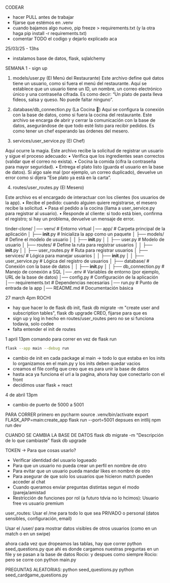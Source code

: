 CODEAR
- hacer PULL antes de trabajar 
- fijarse que estémos en .venv 
- cuando bajamos algo nuevo, pip freeze > requirements.txt (y la otra haga  pip install -r requirements.txt)
- comentar TODO el codigo y dejarlo explicado aca 

25/03/25 - 13hs 
- instalamos base de datos, flask, sqlalchemy


SEMANA 1 - sign up 
1. models/user.py (El Menú del Restaurante)
Este archivo define qué datos tiene un usuario, como si fuera el menú del restaurante. 
Aquí se establece que un usuario tiene un ID, un nombre, un correo electrónico único y una contraseña cifrada. 
Es como decir: “Un plato de pasta lleva fideos, salsa y queso. No puede faltar ninguno”.


2. database/db_connection.py (La Cocina 🍳)
Aquí se configura la conexión con la base de datos, como si fuera la cocina del restaurante. 
Este archivo se encarga de abrir y cerrar la comunicación con la base de datos, asegurándose de que todo esté 
listo para recibir pedidos. Es como tener un chef esperando las órdenes del mesero.

3. services/user_service.py (El Chef)

Aquí ocurre la magia. Este archivo recibe la solicitud de registrar un usuario y sigue el proceso adecuado:
	•	Verifica que los ingredientes sean correctos (validar que el correo no exista).
	•	Cocina la comida (cifra la contraseña para mayor seguridad).
	•	Entrega el plato listo (guarda el usuario en la base de datos).
Si algo sale mal (por ejemplo, un correo duplicado), devuelve un error como si dijera 
“Ese plato ya está en la carta”.

4. routes/user_routes.py (El Mesero)

Este archivo es el encargado de interactuar con los clientes (los usuarios de la app).
	•	Recibe el pedido: cuando alguien quiere registrarse, el mesero recibe la solicitud.
	•	Pasa el pedido a la cocina (llama a user_service.py para registrar al usuario).
	•	Responde al cliente: si todo está bien, confirma el registro; si hay un problema, devuelve un mensaje de error.

tinder-clone/
│── venv/                    # Entorno virtual
│── app/                     # Carpeta principal de la aplicación
│   ├── __init__.py          # Inicializa la app como un paquete
│   ├── models/              # Define el modelo de usuario
│   │   ├── __init__.py
│   │   ├── user.py          # Modelo de usuario
│   ├── routes/              # Define la ruta para registrar usuarios
│   │   ├── __init__.py
│   │   ├── user_routes.py   # Ruta para registrar usuarios
│   ├── services/            # Lógica para manejar usuarios
│   │   ├── __init__.py
│   │   ├── user_service.py  # Lógica del registro de usuarios
│   ├── database/            # Conexión con la base de datos
│   │   ├── __init__.py
│   │   ├── db_connection.py # Manejo de conexión a SQL
│── .env                     # Variables de entorno (por ejemplo, URL de la base de datos)
│── config.py                # Configuración de la aplicación
│── requirements.txt         # Dependencias necesarias
│── run.py                   # Punto de entrada de la app
│── README.md                # Documentación básica

27 march 4pm ROCHI
- hay que hacer lo de flask db init, flask db migrate -m "create user and subscription tables", flask db upgrade CREO, fijarse para que es
- sign up y log in hecho en routes/user_routes pero no se si funciona todavia, solo codee
- falta entender el init de routes


1 april 13pm
comando para correr en vez de flask run 
```bash
flask --app main --debug run
```
- cambio de init en cada package al main -> todo lo que estaba en los inits lo organizamos en el main.py y los inits deben quedar vacios 
- creamos el file config que creo que es para unir la base de datos
- hasta aca ya funciona el url a la pagina, ahora hay que conectarlo con el front
- decidimos usar flask + react 

4 de abril 13pm
- cambio de puerto de 5000 a 5001

PARA CORRER
primero en pycharm 
	source .venv/bin/activate
	export FLASK_APP=main:create_app
	flask run --port=5001
depsues en intllij 
	npm run dev

CUANDO SE CAMBIA LA BASE DE DATOS 
 flask db migrate -m "Descripción de lo que cambiaste"
flask db upgrade


TOKEN -> Para que cosas usarlo?
- Verificar identidad del usuario logueado
- Para que un usuario no pueda crear un perfil en nombre de otro
- Para evitar que un usuario pueda mandar likes en nombre de otro
- Para asegurar de que solo los usuarios que hicieron match pueden acceder al chat
- Cuando queramos enviar preguntas distintas segun el modo (pareja/amistad
- Restricción de funciones por rol (a futuro tdvia no lo hcimos): Usuario free vs usuario premium

user_routes:
Usar el /me para todo lo que sea PRIVADO o personal (datos sensibles, configuración, email)

Usar el  /user/<username> para mostrar datos visibles de otros usuarios (como en un match o en un swipe)

ahora cada vez que dropeamos las tablas, hay que correr python seed_questions.py que ahi es donde cargamos nuestras preguntas en un file y se pasan a la base de datos
Rocio: y despues como siempre
 Rocio: pero se corre con python main.py

PREGUNTAS ALEATORIAS: python seed_questions.py
 python seed_cardgame_questions.py
